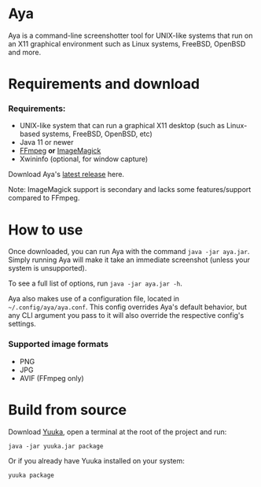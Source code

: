 # Aya
Aya is a command-line screenshotter tool for UNIX-like systems that run on an X11 graphical environment such as Linux systems, FreeBSD, OpenBSD and more.

# Requirements and download

### Requirements:

- UNIX-like system that can run a graphical X11 desktop (such as Linux-based systems, FreeBSD, OpenBSD, etc)
- Java 11 or newer
- [FFmpeg](https://ffmpeg.org/) **or** [ImageMagick](https://imagemagick.org/)
- Xwininfo (optional, for window capture) 

Download Aya's [latest release](https://github.com/spacebanana420/aya/releases) here.

Note: ImageMagick support is secondary and lacks some features/support compared to FFmpeg.

# How to use

Once downloaded, you can run Aya with the command `java -jar aya.jar`. Simply running Aya will make it take an immediate screenshot (unless your system is unsupported).

To see a full list of options, run `java -jar aya.jar -h`.

Aya also makes use of a configuration file, located in `~/.config/aya/aya.conf`. This config overrides Aya's default behavior, but any CLI argument you pass to it will also override the respective config's settings.

### Supported image formats
* PNG
* JPG
* AVIF (FFmpeg only)

# Build from source

Download [Yuuka](https://github.com/spacebanana420/yuuka), open a terminal at the root of the project and run:
```
java -jar yuuka.jar package
```

Or if you already have Yuuka installed on your system:
```
yuuka package
```
